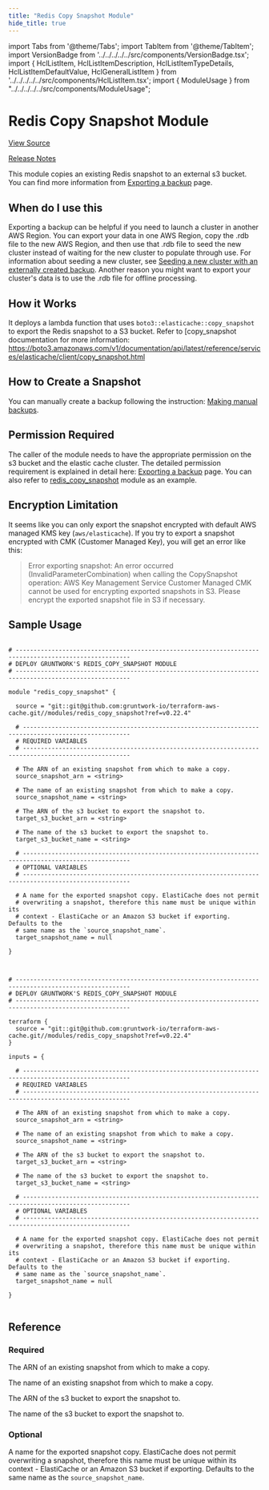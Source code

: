 ```yaml
---
title: "Redis Copy Snapshot Module"
hide_title: true
---
```


import Tabs from '@theme/Tabs';
import TabItem from '@theme/TabItem';
import VersionBadge from '../../../../../src/components/VersionBadge.tsx';
import { HclListItem, HclListItemDescription, HclListItemTypeDetails, HclListItemDefaultValue, HclGeneralListItem } from '../../../../../src/components/HclListItem.tsx';
import { ModuleUsage } from "../../../../../src/components/ModuleUsage";

<VersionBadge repoTitle="Cache Modules" version="0.22.4" lastModifiedVersion="0.22.1"/>

# Redis Copy Snapshot Module

<a href="https://github.com/gruntwork-io/terraform-aws-cache/tree/v0.22.4/modules/redis_copy_snapshot" className="link-button" title="View the source code for this module in GitHub.">View Source</a>

<a href="https://github.com/gruntwork-io/terraform-aws-cache/releases/tag/v0.22.1" className="link-button" title="Release notes for only versions which impacted this module.">Release Notes</a>

This module copies an existing Redis snapshot to an external s3 bucket.
You can find more information
from [Exporting a backup](https://docs.aws.amazon.com/AmazonElastiCache/latest/red-ug/backups-exporting.html) page.

## When do I use this

Exporting a backup can be helpful if you need to launch a cluster in another AWS Region. You can export your data in one
AWS Region, copy the .rdb file to the new AWS Region, and then use that .rdb file to seed the new cluster instead of
waiting for the new cluster to populate through use. For information about seeding a new cluster, see [Seeding a new
cluster with an externally created backup](https://docs.aws.amazon.com/AmazonElastiCache/latest/red-ug/backups-seeding-redis.html).
Another reason you might want to export your cluster's data is to use the .rdb file for offline processing.

## How it Works

It deploys a lambda function that uses `boto3::elasticache::copy_snapshot` to export the Redis snapshot to a S3 bucket.
Refer to \[copy_snapshot documentation for more
information: https://boto3.amazonaws.com/v1/documentation/api/latest/reference/services/elasticache/client/copy_snapshot.html

## How to Create a Snapshot

You can manually create a backup following the
instruction: [Making manual backups](https://docs.aws.amazon.com/AmazonElastiCache/latest/red-ug/backups-manual.html).

## Permission Required

The caller of the module needs to have the appropriate permission on the s3 bucket and the elastic cache cluster. The
detailed permission requirement is explained in detail
here: [Exporting a backup](https://docs.aws.amazon.com/AmazonElastiCache/latest/red-ug/backups-exporting.html) page.
You can also refer to [redis_copy_snapshot](https://github.com/gruntwork-io/terraform-aws-cache/tree/v0.22.4/examples/redis_copy_snapshot) module as an example.

## Encryption Limitation

It seems like you can only export the snapshot encrypted with default AWS managed KMS key (`aws/elasticache`). If you
try to export a snapshot encrypted with CMK (Customer Managed Key), you will get an error like this:

> Error exporting snapshot: An error occurred (InvalidParameterCombination) when calling the CopySnapshot operation: AWS
> Key Management Service Customer Managed CMK cannot be used for encrypting exported snapshots in S3. Please encrypt the
> exported snapshot file in S3 if necessary.

## Sample Usage

<Tabs>
<TabItem value="terraform" label="Terraform" default>

```hcl title="main.tf"

# ------------------------------------------------------------------------------------------------------
# DEPLOY GRUNTWORK'S REDIS_COPY_SNAPSHOT MODULE
# ------------------------------------------------------------------------------------------------------

module "redis_copy_snapshot" {

  source = "git::git@github.com:gruntwork-io/terraform-aws-cache.git//modules/redis_copy_snapshot?ref=v0.22.4"

  # ----------------------------------------------------------------------------------------------------
  # REQUIRED VARIABLES
  # ----------------------------------------------------------------------------------------------------

  # The ARN of an existing snapshot from which to make a copy.
  source_snapshot_arn = <string>

  # The name of an existing snapshot from which to make a copy.
  source_snapshot_name = <string>

  # The ARN of the s3 bucket to export the snapshot to.
  target_s3_bucket_arn = <string>

  # The name of the s3 bucket to export the snapshot to.
  target_s3_bucket_name = <string>

  # ----------------------------------------------------------------------------------------------------
  # OPTIONAL VARIABLES
  # ----------------------------------------------------------------------------------------------------

  # A name for the exported snapshot copy. ElastiCache does not permit
  # overwriting a snapshot, therefore this name must be unique within its
  # context - ElastiCache or an Amazon S3 bucket if exporting. Defaults to the
  # same name as the `source_snapshot_name`.
  target_snapshot_name = null

}


```

</TabItem>
<TabItem value="terragrunt" label="Terragrunt" default>

```hcl title="terragrunt.hcl"

# ------------------------------------------------------------------------------------------------------
# DEPLOY GRUNTWORK'S REDIS_COPY_SNAPSHOT MODULE
# ------------------------------------------------------------------------------------------------------

terraform {
  source = "git::git@github.com:gruntwork-io/terraform-aws-cache.git//modules/redis_copy_snapshot?ref=v0.22.4"
}

inputs = {

  # ----------------------------------------------------------------------------------------------------
  # REQUIRED VARIABLES
  # ----------------------------------------------------------------------------------------------------

  # The ARN of an existing snapshot from which to make a copy.
  source_snapshot_arn = <string>

  # The name of an existing snapshot from which to make a copy.
  source_snapshot_name = <string>

  # The ARN of the s3 bucket to export the snapshot to.
  target_s3_bucket_arn = <string>

  # The name of the s3 bucket to export the snapshot to.
  target_s3_bucket_name = <string>

  # ----------------------------------------------------------------------------------------------------
  # OPTIONAL VARIABLES
  # ----------------------------------------------------------------------------------------------------

  # A name for the exported snapshot copy. ElastiCache does not permit
  # overwriting a snapshot, therefore this name must be unique within its
  # context - ElastiCache or an Amazon S3 bucket if exporting. Defaults to the
  # same name as the `source_snapshot_name`.
  target_snapshot_name = null

}


```

</TabItem>
</Tabs>




## Reference

<Tabs>
<TabItem value="inputs" label="Inputs" default>

### Required

<HclListItem name="source_snapshot_arn" requirement="required" type="string">
<HclListItemDescription>

The ARN of an existing snapshot from which to make a copy.

</HclListItemDescription>
</HclListItem>

<HclListItem name="source_snapshot_name" requirement="required" type="string">
<HclListItemDescription>

The name of an existing snapshot from which to make a copy.

</HclListItemDescription>
</HclListItem>

<HclListItem name="target_s3_bucket_arn" requirement="required" type="string">
<HclListItemDescription>

The ARN of the s3 bucket to export the snapshot to.

</HclListItemDescription>
</HclListItem>

<HclListItem name="target_s3_bucket_name" requirement="required" type="string">
<HclListItemDescription>

The name of the s3 bucket to export the snapshot to.

</HclListItemDescription>
</HclListItem>

### Optional

<HclListItem name="target_snapshot_name" requirement="optional" type="string">
<HclListItemDescription>

A name for the exported snapshot copy. ElastiCache does not permit overwriting a snapshot, therefore this name must be unique within its context - ElastiCache or an Amazon S3 bucket if exporting. Defaults to the same name as the `source_snapshot_name`.

</HclListItemDescription>
<HclListItemDefaultValue defaultValue="null"/>
</HclListItem>

</TabItem>
<TabItem value="outputs" label="Outputs">

<HclListItem name="lambda_arn">
</HclListItem>

</TabItem>
</Tabs>


<!-- ##DOCS-SOURCER-START
{
  "originalSources": [
    "https://github.com/gruntwork-io/terraform-aws-cache/tree/v0.22.4/modules/redis_copy_snapshot/readme.md",
    "https://github.com/gruntwork-io/terraform-aws-cache/tree/v0.22.4/modules/redis_copy_snapshot/variables.tf",
    "https://github.com/gruntwork-io/terraform-aws-cache/tree/v0.22.4/modules/redis_copy_snapshot/outputs.tf"
  ],
  "sourcePlugin": "module-catalog-api",
  "hash": "355c5dcd13cf18d88570d6a2d620204f"
}
##DOCS-SOURCER-END -->
